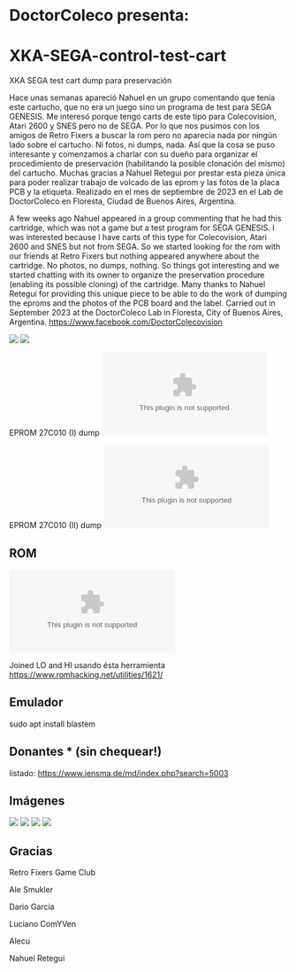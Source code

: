 # DoctorColeco presenta:
# XKA-SEGA-control-test-cart
XKA SEGA test cart dump para preservación

Hace unas semanas apareció Nahuel en un grupo comentando que tenía este cartucho, que no era un juego sino un programa de test para SEGA GENESIS. Me interesó porque tengo carts de este tipo para Colecovision, Atari 2600 y SNES pero no de SEGA. Por lo que nos pusimos con los amigos de Retro Fixers a buscar la rom pero no aparecia nada por ningún lado sobre el cartucho. Ni fotos, ni dumps, nada. Así que la cosa se puso interesante y comenzamos a charlar con su dueño para organizar el procedimiento de preservación (habilitando la posible clonación del mismo) del cartucho. Muchas gracias a Nahuel Retegui por prestar esta pieza única para poder realizar trabajo de volcado de las eprom y las fotos de la placa PCB y la etiqueta. Realizado en el mes de septiembre de 2023 en el Lab de DoctorColeco en Floresta, Ciudad de Buenos Aires, Argentina.

A few weeks ago Nahuel appeared in a group commenting that he had this cartridge, which was not a game but a test program for SEGA GENESIS. I was interested because I have carts of this type for Colecovision, Atari 2600 and SNES but not from SEGA. So we started looking for the rom with our friends at Retro Fixers but nothing appeared anywhere about the cartridge. No photos, no dumps, nothing. So things got interesting and we started chatting with its owner to organize the preservation procedure (enabling its possible cloning) of the cartridge. Many thanks to Nahuel Retegui for providing this unique piece to be able to do the work of dumping the eproms and the photos of the PCB board and the label. Carried out in September 2023 at the DoctorColeco Lab in Floresta, City of Buenos Aires, Argentina. https://www.facebook.com/DoctorColecovision

![](pics/screenshot_01.png)
![](pics/screenshot_02.png)


EPROM 27C010 (I) dump ![acá](eproms_dump/AM27C010@DIP32(eprom_1).BIN)

EPROM 27C010 (II) dump ![acá](eproms_dump/AM27C010@DIP32(eprom_2).BIN)

## ROM
![download XKA SEGA control (doctorcoleco).bin](https://github.com/DiegoAccorinti/XKA-SEGA-control-test-cart/blob/main/rom/XKA%20SEGA%20control%20(doctorcoleco).bin)

Joined LO and HI usando ésta herramienta https://www.romhacking.net/utilities/1621/

## Emulador
sudo apt install blastem

## Donantes * (sin chequear!)
listado: https://www.jensma.de/md/index.php?search=5003

## Imágenes
![](pics/cart_front.jpeg)
![](pics/PCB_with_eproms_mounted.jpeg)
![](pics/PCB_front.jpeg)
![](pics/PCB_back.jpeg)

## Gracias
Retro Fixers Game Club

Ale Smukler

Dario Garcia

Luciano ComYVen

Alecu

Nahuel Retegui
